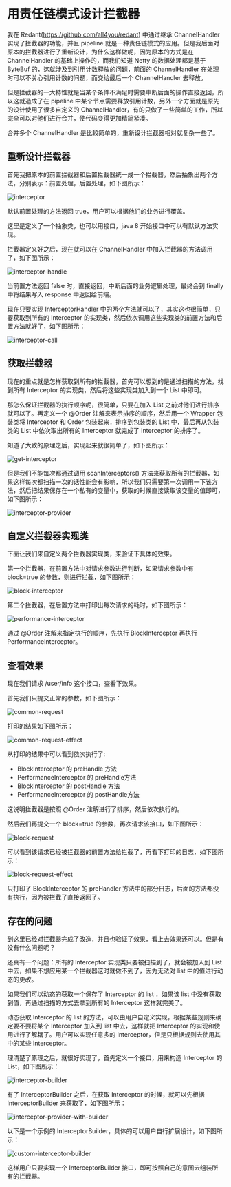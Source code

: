 # 用责任链模式设计拦截器

我在 Redant(https://github.com/all4you/redant) 中通过继承 ChannelHandler 实现了拦截器的功能，并且 pipeline 就是一种责任链模式的应用。但是我后面对原本的拦截器进行了重新设计，为什么这样做呢，因为原本的方式是在 ChannelHandler 的基础上操作的，而我们知道 Netty 的数据处理都是基于 ByteBuf 的，这就涉及到引用计数释放的问题，前面的 ChannelHandler 在处理时可以不关心引用计数的问题，而交给最后一个 ChannelHandler 去释放。

但是拦截器的一大特性就是当某个条件不满足时需要中断后面的操作直接返回，所以这就造成了在 pipeline 中某个节点需要释放引用计数，另外一个方面就是原先的设计使用了很多自定义的 ChannelHandler，有的只做了一些简单的工作，所以完全可以对他们进行合并，使代码变得更加精简紧凑。

合并多个 ChannelHandler 是比较简单的，重新设计拦截器相对就复杂一些了。

## 重新设计拦截器

首先我把原本的前置拦截器和后置拦截器统一成一个拦截器，然后抽象出两个方法，分别表示：前置处理，后置处理，如下图所示：

![interceptor](interceptor/interceptor.png)

默认前置处理的方法返回 true，用户可以根据他们的业务进行覆盖。

这里是定义了一个抽象类，也可以用接口，java 8 开始接口中可以有默认方法实现。

拦截器定义好之后，现在就可以在 ChannelHandler 中加入拦截器的方法调用了，如下图所示：

![interceptor-handle](interceptor/interceptor-handle.png)

当前置方法返回 false 时，直接返回，中断后面的业务逻辑处理，最终会到 finally 中将结果写入 response 中返回给前端。

现在只要实现 InterceptorHandler 中的两个方法就可以了，其实这也很简单，只要获取到所有的 Interceptor 的实现类，然后依次调用这些实现类的前置方法和后置方法就好了，如下图所示：

![interceptor-call](interceptor/interceptor-call.png)

## 获取拦截器

现在的重点就是怎样获取到所有的拦截器，首先可以想到的是通过扫描的方法，找到所有 Interceptor 的实现类，然后将这些实现类加入到一个 List 中即可。

那怎么保证拦截器的执行顺序呢，很简单，只要在加入 List 之前对他们进行排序就可以了。再定义一个 @Order 注解来表示排序的顺序，然后用一个 Wrapper 包装类将 Interceptor 和 Order 包装起来，排序到包装类的 List 中，最后再从包装类的 List 中依次取出所有的 Interceptor 就完成了 Interceptor 的排序了。

知道了大致的原理之后，实现起来就很简单了，如下图所示：

![get-interceptor](interceptor/get-interceptor.png)

但是我们不能每次都通过调用 scanInterceptors() 方法来获取所有的拦截器，如果这样每次都扫描一次的话性能会有影响，所以我们只需要第一次调用一下该方法，然后把结果保存在一个私有的变量中，获取的时候直接读取该变量的值即可，如下图所示：

![interceptor-provider](interceptor/interceptor-provider.png)

## 自定义拦截器实现类

下面让我们来自定义两个拦截器实现类，来验证下具体的效果。

第一个拦截器，在前置方法中对请求参数进行判断，如果请求参数中有 block=true 的参数，则进行拦截，如下图所示：

![block-interceptor](interceptor/block-interceptor.png)

第二个拦截器，在后置方法中打印出每次请求的耗时，如下图所示：

![performance-interceptor](interceptor/performance-interceptor.png)

通过 @Order 注解来指定执行的顺序，先执行 BlockInterceptor 再执行 PerformanceInterceptor。

## 查看效果

现在我们请求 /user/info 这个接口，查看下效果。

首先我们只提交正常的参数，如下图所示：

![common-request](interceptor/common-request.png)

打印的结果如下图所示：

![common-request-effect](interceptor/common-request-effect.png)

从打印的结果中可以看到依次执行了:

- BlockInterceptor 的 preHandle 方法
- PerformanceInterceptor 的 preHandle方法
- BlockInterceptor 的 postHandle 方法 
- PerformanceInterceptor 的 postHandle方法

这说明拦截器是按照 @Order 注解进行了排序，然后依次执行的。

然后我们再提交一个 block=true 的参数，再次请求该接口，如下图所示：

![block-request](interceptor/block-request.png)

可以看到该请求已经被拦截器的前置方法给拦截了，再看下打印的日志，如下图所示：

![block-request-effect](interceptor/block-request-effect.png)

只打印了 BlockInterceptor 的 preHandler 方法中的部分日志，后面的方法都没有执行，因为被拦截了直接返回了。

## 存在的问题

到这里已经对拦截器完成了改造，并且也验证了效果，看上去效果还可以。但是有没有什么问题呢？

还真有一个问题：所有的 Interceptor 实现类只要被扫描到了，就会被加入到 List 中去，如果不想应用某一个拦截器这时就做不到了，因为无法对 list 中的值进行动态的更改。

如果我们可以动态的获取一个保存了 Interceptor 的 list ，如果该 list 中没有获取到值，再通过扫描的方式去拿到所有的 Interceptor 这样就完美了。

动态获取 Interceptor 的 list 的方法，可以由用户自定义实现，根据某些规则来确定要不要将某个 Interceptor 加入到 list 中去，这样就把 Interceptor 的实现和使用进行了解耦了。用户可以实现任意多的 Interceptor，但是只根据规则去使用其中的某些 Interceptor。

理清楚了原理之后，就很好实现了，首先定义一个接口，用来构造 Interceptor 的 List，如下图所示：

![interceptor-builder](interceptor/interceptor-builder.png)

有了 InterceptorBuilder 之后，在获取 Interceptor 的时候，就可以先根据 InterceptorBuilder 来获取了，如下图所示：

![interceptor-provider-with-builder](interceptor/interceptor-provider-with-builder.png)

以下是一个示例的 InterceptorBuilder，具体的可以用户自行扩展设计，如下图所示：

![custom-interceptor-builder](interceptor/custom-interceptor-builder.png)

这样用户只要实现一个 InterceptorBuilder 接口，即可按照自己的意图去组装所有的拦截器。
